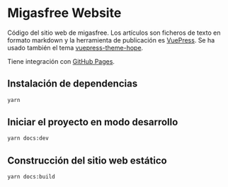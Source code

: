 # Migasfree Website

Código del sitio web de migasfree. Los artículos son ficheros de texto en formato markdown y la herramienta de publicación es [VuePress](https://v2.vuepress.vuejs.org/). Se ha usado también el tema [vuepress-theme-hope](https://theme-hope.vuejs.press/).

Tiene integración con [GitHub Pages](https://pages.github.com/).

## Instalación de dependencias

```bash
yarn
```

## Iniciar el proyecto en modo desarrollo

```bash
yarn docs:dev
```

## Construcción del sitio web estático

```bash
yarn docs:build
```
